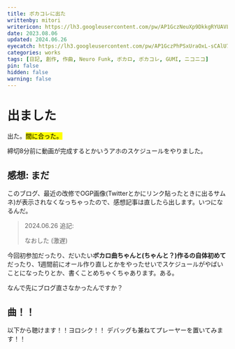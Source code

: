 ```yaml
---
title: ボカコレに出た
writtenby: mitori
writericon: https://lh3.googleusercontent.com/pw/AP1GczNeuXp9DkkgRYUAVLpBQ5p86tIPlGBZTqeGdFkd3TSFo4Gwm81qaa3j9p0-XMVMilkKqxEIsrSRBdazwscW7i7zDWcS5kCj-5xbaKFdRQ_v19RQIuB9ZH7QTuGx2LeQWjpEvgI_4lCcjNrOor53aDO4=w400-h400-s-no
date: 2023.08.06
updated: 2024.06.26
eyecatch: https://lh3.googleusercontent.com/pw/AP1GczPhPSxUraOxL-sCAlU7KjwYyUVgg4nuKIX71HwFNwrOl-P7GGgbvdwJs0KKz_s7-ss2ALsYqHGyihyNvSENX3K60NXH0tLA7GCR4h6gacxqP4bS5nIdlxw4DoH3Zp0hCTwGvABl6ZyLwHO8c8ljQXhr=w1600-h838-s-no
categories: works
tags: [日記, 創作, 作曲, Neuro Funk, ボカロ, ボカコレ, GUMI, ニコニコ]
pin: false
hidden: false
warning: false
---
```


# 出ました
出た。<mark>間に合った。</mark>

締切8分前に動画が完成するとかいうアホのスケジュールをやりました。

## 感想: まだ
このブログ、最近の改修でOGP画像(Twitterとかにリンク貼ったときに出るサムネ)が表示されなくなっちゃったので、感想記事は直したら出します。いつになるんだ。
> 2024.06.26 追記: 
>
> なおした (激遅)
>

今回初参加だったり、だいたい**ボカロ曲ちゃんと(ちゃんと？)作るの自体初めて**だったり、1週間前にオール作り直しとかをやったせいでスケジュールがやばいことになったりとか、書くことめちゃくちゃあります。ある。

なんで先にブログ直さなかったんですか？

## 曲！！
以下から聴けます！！ヨロシク！！
デバッグも兼ねてプレーヤーを置いてみます！！